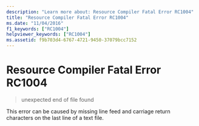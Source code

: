 ```yaml
---
description: "Learn more about: Resource Compiler Fatal Error RC1004"
title: "Resource Compiler Fatal Error RC1004"
ms.date: "11/04/2016"
f1_keywords: ["RC1004"]
helpviewer_keywords: ["RC1004"]
ms.assetid: f9b703d4-6767-4721-9450-37079bcc7152
---
```

# Resource Compiler Fatal Error RC1004

> unexpected end of file found

This error can be caused by missing line feed and carriage return characters on the last line of a text file.
